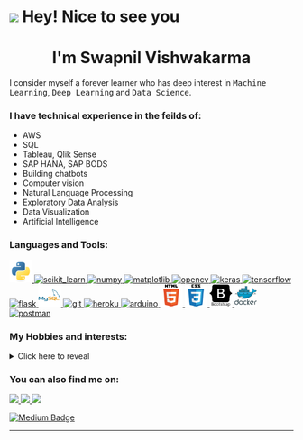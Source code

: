 <h1><img src="https://emojis.slackmojis.com/emojis/images/1531849430/4246/blob-sunglasses.gif?1531849430" width="30"/> Hey! Nice to see you</h1>
<h1 align="center">I'm Swapnil Vishwakarma</h1>

I consider myself a forever learner who has deep interest in <kbd>Machine Learning</kbd>, <kbd>Deep Learning</kbd> and <kbd>Data Science</kbd>.
### I have technical experience in the feilds of:
* AWS
* SQL
* Tableau, Qlik Sense
* SAP HANA, SAP BODS
* Building chatbots
* Computer vision 
* Natural Language Processing 
* Exploratory Data Analysis
* Data Visualization
* Artificial Intelligence

<h3 align="left">Languages and Tools:</h3>
<p align="left">
 <a href="https://www.python.org" target="_blank"> <img src="https://raw.githubusercontent.com/devicons/devicon/master/icons/python/python-original.svg" alt="python" width="40" height="40"/> </a>
 <a href="https://scikit-learn.org/" target="_blank"> <img src="https://upload.wikimedia.org/wikipedia/commons/0/05/Scikit_learn_logo_small.svg" alt="scikit_learn" width="40" height="40"/> </a>
 <a href="https://numpy.org/" target="_blank"> <img src="https://www.vectorlogo.zone/logos/numpy/numpy-icon.svg" alt="numpy" width="40" height="40"/> </a>
 <a href="https://matplotlib.org/" target="_blank"> <img src="https://matplotlib.org/_static/logo2.svg" alt="matplotlib" width="40" height="40"/> </a>
 <a href="https://opencv.org/" target="_blank"> <img src="https://www.vectorlogo.zone/logos/opencv/opencv-icon.svg" alt="opencv" width="40" height="40"/> </a>
 <a href="https://keras.io/" target="_blank"> <img src="https://upload.wikimedia.org/wikipedia/commons/c/c9/Keras_Logo.jpg" alt="keras" width="40" height="40"/> </a>
 <a href="https://www.tensorflow.org" target="_blank"> <img src="https://www.vectorlogo.zone/logos/tensorflow/tensorflow-icon.svg" alt="tensorflow" width="40" height="40"/> </a>
 <a href="https://flask.palletsprojects.com/" target="_blank"> <img src="https://www.vectorlogo.zone/logos/pocoo_flask/pocoo_flask-icon.svg" alt="flask" width="40" height="40"/> </a>
 <a href="https://www.mysql.com/" target="_blank"> <img src="https://raw.githubusercontent.com/devicons/devicon/master/icons/mysql/mysql-original-wordmark.svg" alt="mysql" width="40" height="40"/> </a>
 <a href="https://git-scm.com/" target="_blank"> <img src="https://www.vectorlogo.zone/logos/git-scm/git-scm-icon.svg" alt="git" width="40" height="40"/> </a> 
 <a href="https://heroku.com" target="_blank"> <img src="https://www.vectorlogo.zone/logos/heroku/heroku-icon.svg" alt="heroku" width="40" height="40"/> </a>
 <a href="https://www.arduino.cc/" target="_blank"> <img src="https://cdn.worldvectorlogo.com/logos/arduino-1.svg" alt="arduino" width="40" height="40"/> </a>
 <a href="https://www.w3.org/html/" target="_blank"> <img src="https://raw.githubusercontent.com/devicons/devicon/master/icons/html5/html5-original-wordmark.svg" alt="html5" width="40" height="40"/> </a>
 <a href="https://www.w3schools.com/css/" target="_blank"> <img src="https://raw.githubusercontent.com/devicons/devicon/master/icons/css3/css3-original-wordmark.svg" alt="css3" width="40" height="40"/> </a>
 <a href="https://getbootstrap.com" target="_blank"> <img src="https://raw.githubusercontent.com/devicons/devicon/master/icons/bootstrap/bootstrap-plain-wordmark.svg" alt="bootstrap" width="40" height="40"/> </a>
 <a href="https://www.docker.com/" target="_blank"> <img src="https://raw.githubusercontent.com/devicons/devicon/master/icons/docker/docker-original-wordmark.svg" alt="docker" width="40" height="40"/> </a>
  <a href="https://postman.com" target="_blank"> <img src="https://www.vectorlogo.zone/logos/getpostman/getpostman-icon.svg" alt="postman" width="40" height="40"/> </a>
</p>

<!-- <hr> -->

### My Hobbies and interests:
<details>
<summary>Click here to reveal</summary>
<pre>
📚 Reading Books
📷 Photogarphy
✏️ Sketching
🏊‍♀️ Swimming
🎵 Listening Music
💪 Helping Community Members
</pre>
</details>


### You can also find me on:
<a href="https://www.linkedin.com/in/swapnil-vishwakarma/">
<img src="https://img.icons8.com/fluent/48/000000/linkedin.png"/>
</a>
<a href="https://www.instagram.com/swapnilvishwakarma_/">
<img src="https://img.icons8.com/fluent/48/000000/instagram-new.png"/>
</a>
<a href="mailto:swapnilvishwakarma7@gmail.com">
<img src="https://img.icons8.com/color/48/000000/gmail-new.png"/>
</a>

[![Medium Badge](https://img.shields.io/badge/-@swapnil-vishwakarma?style=flat-square&labelColor=000000&logo=Medium&link=https://swapnil-vishwakarma.medium.com/)](https://swapnil-vishwakarma.medium.com/)
 
<hr>
